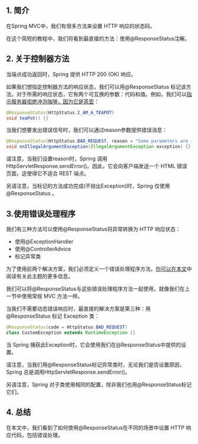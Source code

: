 ## 1. 简介

在Spring MVC中，我们有很多方法来设置 HTTP 响应的状态码。

在这个简短的教程中，我们将看到最直接的方法：使用@ResponseStatus注解。

## 2. 关于控制器方法

当端点成功返回时，Spring 提供 HTTP 200 (OK) 响应。

如果我们想指定控制器方法的响应状态，我们可以用@ResponseStatus 标记该方法。对于所需的响应状态，它有两个可互换的参数：代码和值。例如，我们可以[指示服务器拒绝冲泡咖啡，因为它是茶壶](https://developer.mozilla.org/en-US/docs/Web/HTTP/Status/418)：

```java
@ResponseStatus(HttpStatus.I_AM_A_TEAPOT)
void teaPot() {}
```

当我们想要发出错误信号时，我们可以通过reason参数提供错误消息：

```java
@ResponseStatus(HttpStatus.BAD_REQUEST, reason = "Some parameters are invalid")
void onIllegalArgumentException(IllegalArgumentException exception) {}
```

请注意，当我们设置reason时，Spring 调用HttpServletResponse.sendError()。因此，它会向客户端发送一个 HTML 错误页面，这使得它不适合 REST 端点。

另请注意，当标记的方法成功完成(不抛出Exception)时，Spring 仅使用@ResponseStatus 。

## 3.使用错误处理程序

我们有三种方法可以使用@ResponseStatus将异常转换为 HTTP 响应状态：

-   使用@ExceptionHandler
-   使用@ControllerAdvice
-   标记异常类

为了使用前两个解决方案，我们必须定义一个错误处理程序方法。[你可以在本文](https://www.baeldung.com/exception-handling-for-rest-with-spring)中阅读有关此主题的更多信息。

我们可以将@ResponseStatus与这些错误处理程序方法一起使用，就像我们在上一节中使用常规 MVC 方法一样。

当我们不需要动态错误响应时，最直接的解决方案是第三种：用@ResponseStatus 标记 Exception 类：

```java
@ResponseStatus(code = HttpStatus.BAD_REQUEST)
class CustomException extends RuntimeException {}
```

当 Spring 捕获此Exception时，它会使用我们在@ResponseStatus中提供的设置。

请注意，当我们用@ResponseStatus标记异常类时，无论我们是否设置原因，Spring 总是调用HttpServletResponse.sendError()。

另请注意，Spring 对子类使用相同的配置，除非我们也用@ResponseStatus标记它们。

## 4. 总结

在本文中，我们看到了如何使用@ResponseStatus在不同的场景中设置 HTTP 响应代码，包括错误处理。